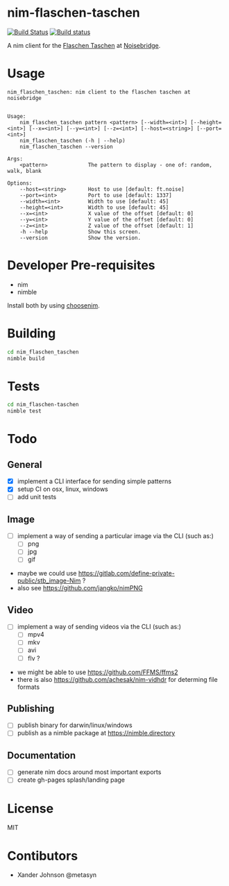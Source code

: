 # nim-flaschen-taschen

[![Build Status](https://travis-ci.org/metasyn/nim-flaschen-taschen.svg?branch=master)](https://travis-ci.org/metasyn/nim-flaschen-taschen)
[![Build status](https://ci.appveyor.com/api/projects/status/idwd7eur948pdwsl?svg=true)](https://ci.appveyor.com/project/metasyn/nim-flaschen-taschen)


A nim client for the [Flaschen Taschen](https://github.com/hzeller/flaschen-taschen) at [Noisebridge](https://noisebridge.net).

# Usage

```
nim_flaschen_taschen: nim client to the flaschen taschen at noisebridge


Usage:
    nim_flaschen_taschen pattern <pattern> [--width=<int>] [--height=<int>] [--x=<int>] [--y=<int>] [--z=<int>] [--host=<string>] [--port=<int>]
    nim_flaschen_taschen (-h | --help)
    nim_flaschen_taschen --version

Args:
    <pattern>             The pattern to display - one of: random, walk, blank

Options:
    --host=<string>       Host to use [default: ft.noise]
    --port=<int>          Port to use [default: 1337]
    --width=<int>         Width to use [default: 45]
    --height=<int>        Width to use [default: 45]
    --x=<int>             X value of the offset [default: 0]
    --y=<int>             Y value of the offset [default: 0]
    --z=<int>             Z value of the offset [default: 1]
    -h --help             Show this screen.
    --version             Show the version.
```

# Developer Pre-requisites 

* nim
* nimble

Install both by using [choosenim](https://github.com/dom96/choosenim).

# Building

```bash
cd nim_flaschen_taschen
nimble build
```

# Tests

```bash
cd nim_flaschen-taschen
nimble test
```

# Todo

## General
- [x] implement a CLI interface for sending simple patterns
- [x] setup CI on osx, linux, windows
- [ ] add unit tests

## Image

- [ ] implement a way of sending a particular image via the CLI (such as:)
    - [ ] png 
    - [ ] jpg 
    - [ ] gif

- maybe we could use https://gitlab.com/define-private-public/stb_image-Nim ?
- also see https://github.com/jangko/nimPNG

## Video
- [ ] implement a way of sending videos via the CLI (such as:)
    - [ ] mpv4
    - [ ] mkv
    - [ ] avi
    - [ ] flv ?
- we might be able to use https://github.com/FFMS/ffms2
- there is also https://github.com/achesak/nim-vidhdr for determing file formats

## Publishing
- [ ] publish binary for darwin/linux/windows
- [ ] publish as a nimble package at https://nimble.directory

## Documentation
- [ ] generate nim docs around most important exports
- [ ] create gh-pages splash/landing page

# License

MIT

# Contibutors

* Xander Johnson @metasyn
